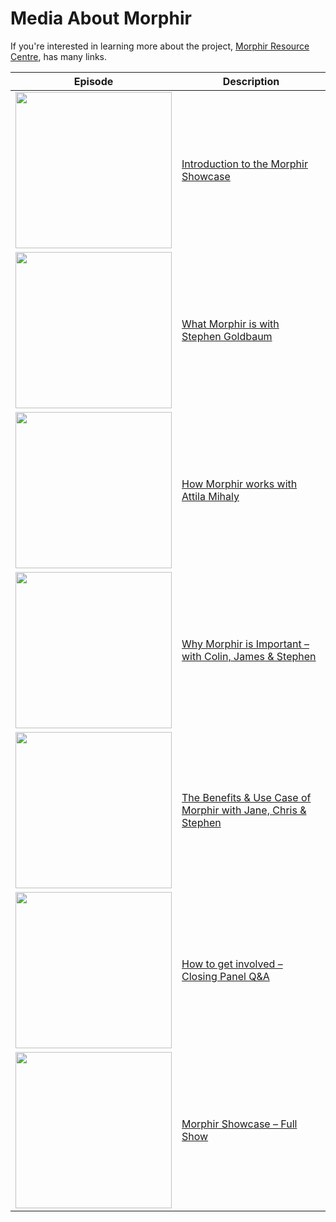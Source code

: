 # Media About Morphir

If you're interested in learning more about the project, [Morphir Resource Centre](https://resources.finos.org/morphir/), has many links.

| Episode                                                                                                                                                                                                  | Description                                                                                                                                      |
| -------------------------------------------------------------------------------------------------------------------------------------------------------------------------------------------------------- | ------------------------------------------------------------------------------------------------------------------------------------------------ |
| <a href="https://resources.finos.org/znglist/morphir-showcase/?c=cG9zdDoxNTYx"><img width="250" src="https://resources.finos.org/wp-content/uploads/2022/03/introduction-to-the-morphir-show.jpg"></a>   | <a href="https://resources.finos.org/znglist/morphir-showcase/?c=cG9zdDoxNTYx">Introduction to the Morphir Showcase</a>                          |
| <a href="https://resources.finos.org/znglist/morphir-showcase/?c=cG9zdDoxNTYz"><img width="250" src="https://resources.finos.org/wp-content/uploads/2022/03/what-morphir-is-with-stephen-gol.jpg"></a>   | <a href="https://resources.finos.org/znglist/morphir-showcase/?c=cG9zdDoxNTYz">What Morphir is with Stephen Goldbaum</a>                         |
| <a href="https://resources.finos.org/znglist/morphir-showcase/?c=cG9zdDoxNTY2"><img width="250" src="https://resources.finos.org/wp-content/uploads/2022/03/how-morphir-works-with-attila-mi-1.jpg"></a> | <a href="https://resources.finos.org/znglist/morphir-showcase/?c=cG9zdDoxNTY2">How Morphir works with Attila Mihaly</a>                          |
| <a href="https://resources.finos.org/znglist/morphir-showcase/?c=cG9zdDoxNTY4"><img width="250" src="https://resources.finos.org/wp-content/uploads/2022/03/why-morphir-is-important-with-co.jpg"></a>   | <a href="https://resources.finos.org/znglist/morphir-showcase/?c=cG9zdDoxNTY4">Why Morphir is Important – with Colin, James & Stephen</a>        |
| <a href="https://resources.finos.org/znglist/morphir-showcase/?c=cG9zdDoxNTcw"><img width="250" src="https://resources.finos.org/wp-content/uploads/2022/03/Screenshot-2022-03-02-at-14.35.18.png"></a>  | <a href="https://resources.finos.org/znglist/morphir-showcase/?c=cG9zdDoxNTcw">The Benefits & Use Case of Morphir with Jane, Chris & Stephen</a> |
| <a href="https://resources.finos.org/znglist/morphir-showcase/?c=cG9zdDoxNTcy"><img width="250" src="https://resources.finos.org/wp-content/uploads/2022/03/how-to-get-involved-closing-pane.jpg"></a>   | <a href="https://resources.finos.org/znglist/morphir-showcase/?c=cG9zdDoxNTcy">How to get involved – Closing Panel Q&A</a>                       |
| <a href="https://resources.finos.org/znglist/morphir-showcase/?c=cG9zdDoxNTU5"><img width="250" src="https://resources.finos.org/wp-content/uploads/2022/03/morphir-showcase-full-show.jpg"></a>         | <a href="https://resources.finos.org/znglist/morphir-showcase/?c=cG9zdDoxNTU5">Morphir Showcase – Full Show</a>                                  |


